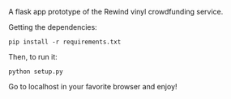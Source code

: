 A flask app prototype of the Rewind vinyl crowdfunding service. 


Getting the dependencies:
	
	pip install -r requirements.txt 

Then, to run it:

	python setup.py


Go to localhost in your favorite browser and enjoy!
